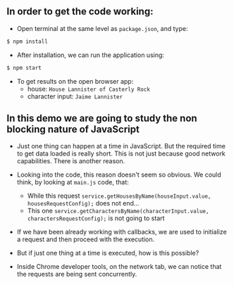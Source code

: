 ## In order to get the code working:

* Open terminal at the same level as `package.json`, and type:
```bash
$ npm install
```
* After installation, we can run the application using:
```bash
$ npm start
```
* To get results on the open browser app:
    * house: `House Lannister of Casterly Rock`
    * character input: `Jaime Lannister`

## In this demo we are going to study the non blocking nature of JavaScript

* Just one thing can happen at a time in JavaScript. But the required time to get data loaded is really short. This is not just because good network capabilities. There is another reason.

* Looking into the code, this reason doesn't seem so obvious. We could think, by looking at `main.js` code, that:
    * While this request `service.getHousesByName(houseInput.value, housesRequestConfig);` does not end...
    * This one `service.getCharactersByName(characterInput.value, charactersRequestConfig);` is not going to start

* If we have been already working with callbacks, we are used to initialize a request and then proceed with the execution.

* But if just one thing at a time is executed, how is this possible?

* Inside Chrome developer tools, on the network tab, we can notice that the requests are being sent concurrently.

